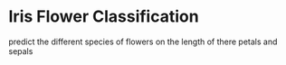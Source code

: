 # Iris Flower Classification
predict the different species of flowers on the length of there petals and sepals
